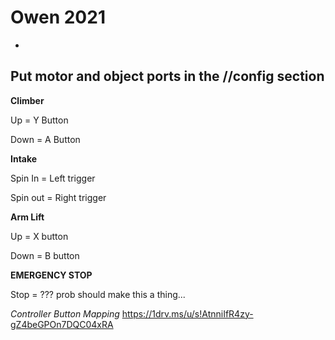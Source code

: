 # Owen 2021

-
Put motor and object ports in the //config section
-
**Climber**


Up = Y Button 


Down = A Button
 



**Intake** 


Spin In = Left trigger 


Spin out = Right trigger 


**Arm Lift**


Up = X button 


Down = B button 



**EMERGENCY STOP**


Stop = ??? prob should make this a thing...





*Controller Button Mapping* 
https://1drv.ms/u/s!AtnniIfR4zy-gZ4beGPOn7DQC04xRA
